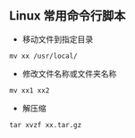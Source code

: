 ## Linux 常用命令行脚本


* 移动文件到指定目录
```text
mv xx /usr/local/
```

* 修改文件名称或文件夹名称
```text
mv xx1 xx2
```

* 解压缩
```text
tar xvzf xx.tar.gz
```

